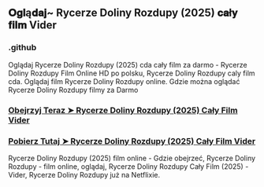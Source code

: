 ## 𝐎𝐠𝐥ą𝐝𝐚𝐣~ Rycerze Doliny Rozdupy (2025) 𝐜𝐚ł𝐲 𝐟𝐢𝐥𝐦 Vider

### .github

Oglądaj Rycerze Doliny Rozdupy (2025) cda cały film za darmo - Rycerze Doliny Rozdupy Film Online HD po polsku, Rycerze Doliny Rozdupy caly film cda. Oglądaj film Rycerze Doliny Rozdupy online. Gdzie można oglądać Rycerze Doliny Rozdupy filmy za Darmo

### [Obejrzyj Teraz ➤ Rycerze Doliny Rozdupy (2025) Cały Film Vider](https://watching4khdmovies.blogspot.com/2025/04/rycerze-doliny.html)

### [Pobierz Tutaj ➤ Rycerze Doliny Rozdupy (2025) Cały Film Vider](https://watching4khdmovies.blogspot.com/2025/04/rycerze-doliny.html)

Rycerze Doliny Rozdupy (2025) film online - Gdzie obejrzeć, Rycerze Doliny Rozdupy - film online, oglądaj, Rycerze Doliny Rozdupy Cały Film (2025) - Vider, Rycerze Doliny Rozdupy już na Netflixie.
